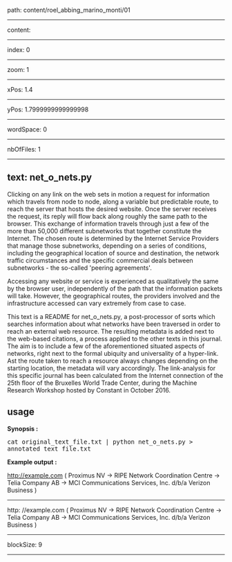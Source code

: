 path: content/roel_abbing_marino_monti/01

----

content: 

----

index: 0

----

zoom: 1

----

xPos: 1.4

----

yPos: 1.7999999999999998

----

wordSpace: 0

----

nbOfFiles: 1

----

text: net_o_nets.py
-------------

Clicking on any link on the web sets in motion a request for information which travels from node to node, along a variable but predictable route, to reach the server that hosts the desired website. Once the server receives the request, its reply will flow back along roughly the same path to the browser.
This exchange of information travels through just a few of the more than 50,000 different subnetworks that together constitute the Internet. The chosen route is determined by the Internet Service Providers that manage those subnetworks, depending on a series of conditions, including the geographical location of source and destination, the network traffic circumstances and the specific commercial deals between subnetworks - the so-called 'peering agreements'.

Accessing any website or service is experienced as qualitatively the same by the browser user, independently of the path that the information packets will take. However, the geographical routes, the providers involved and the infrastructure accessed can vary extremely from case to case.

This text is a README for net_o_nets.py, a post-processor of sorts which searches information about what networks have been traversed in order to reach an external web resource. The resulting metadata is added next to the web-based citations, a process applied to the other texts in this journal. The aim is to include a few of the aforementioned situated aspects of networks, right next to the formal ubiquity and universality of a hyper-link.
Ast the route taken to reach a resource always changes depending on the starting location, the metadata will vary accordingly. The link-analysis for this specific journal has been calculated from the Internet connection of the 25th floor of the Bruxelles World Trade Center, during the Machine Research Workshop hosted by Constant in October 2016.


usage
-----

**Synopsis :**
<pre>
cat original_text_file.txt | python net_o_nets.py > 
annotated_text_file.txt
</pre>

**Example output :**  
  
<http://example.com> ( Proximus NV → RIPE Network Coordination Centre → Telia Company AB → MCI Communications Services, Inc. d/b/a Verizon Business )


----

http: //example.com ( Proximus NV → RIPE Network Coordination Centre → Telia Company AB → MCI Communications Services, Inc. d/b/a Verizon Business )


----

blockSize: 9

----

